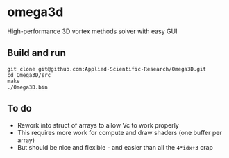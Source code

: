 # omega3d
High-performance 3D vortex methods solver with easy GUI

## Build and run

    git clone git@github.com:Applied-Scientific-Research/Omega3D.git
    cd Omega3D/src
    make
    ./Omega3D.bin

## To do

* Rework into struct of arrays to allow Vc to work properly
* This requires more work for compute and draw shaders (one buffer per array)
* But should be nice and flexible - and easier than all the `4*idx+3` crap


